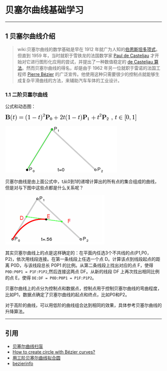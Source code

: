 # 贝塞尔曲线基础学习

---
## 1 贝塞尔曲线介绍

>wiki:贝塞尔曲线的数学基础是早在 1912 年就广为人知的[伯恩斯坦多项式](http://en.wikipedia.org/wiki/Bernstein_polynomial)。但直到 1959 年，当时就职于雪铁龙的法国数学家 [Paul de Casteljau](http://en.wikipedia.org/wiki/Paul_de_Casteljau) 才开始对它进行图形化应用的尝试，并提出了一种数值稳定的 [de Casteljau 算法](http://en.wikipedia.org/wiki/De_Casteljau's_algorithm)。然而贝塞尔曲线的得名，却是由于 1962 年另一位就职于雷诺的法国工程师 [Pierre Bézier](http://en.wikipedia.org/wiki/Pierre_B%C3%A9zier) 的广泛宣传。他使用这种只需要很少的控制点就能够生成复杂平滑曲线的方法，来辅助汽车车体的工业设计。

### 1.1 二阶贝塞尔曲线

公式和动态图：

![](index_files/c200c4da-21cd-4428-ba87-215eb503288e.png)

![](index_files/2.gif)

贝塞尔曲线是由上面公式中，t从0到1的递增计算出的所有点的集合组成的曲线，但是对与下图中这些点都是什么关系呢？

![](index_files/9f67599a-a3f4-42a5-9587-62d9eeb9b94b.png)

其实贝塞尔曲线上的点是这样确定的：在平面内任选3个不共线的点(P1,P0，P2)，依次用线段连接。在第一条线段上任选一个点 D。计算该点到线段起点的距离 P0D，与该线段总长 P0P1 的比例。从第二条线段上找出对应的点 F，使得 `P0D:P0P1 = P1F:P1P2`,然后连接这两点 DF。从新的线段 DF 上再次找出相同比例的点 E，使得 `DE:DF = P0D:P0P1 = P1F:P1P2`。

贝塞尔曲线上的点分为控制点和数据点，控制点用于控制贝塞尔曲线的弯曲程度，比如P1，数据点确定了贝塞尔曲线的起点和终点，比如P0和P2。

对于高阶的曲线，可以用低阶的曲线组合达到相同的效果，具体参考贝塞尔曲线的升降算法。

---
## 引用

- [贝塞尔曲线扫盲](http://www.html-js.com/article/1628)
- [How to create circle with Bézier curves?](http://stackoverflow.com/questions/1734745/how-to-create-circle-with-b%C3%A9zier-curves)
- [用三阶贝塞尔曲线拟合圆](http://www.jianshu.com/p/5198d8aa80c1)
- [bezierinfo](https://pomax.github.io/bezierinfo/zh-CN/)